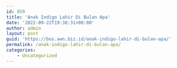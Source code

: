 ```yaml
---
id: 859
title: 'Anak Indigo Lahir Di Bulan Apa'
date: '2022-09-22T19:38:31+00:00'
author: admin
layout: post
guid: 'https://bos.awn.biz.id/anak-indigo-lahir-di-bulan-apa/'
permalink: /anak-indigo-lahir-di-bulan-apa/
categories:
    - Uncategorized
---
```



